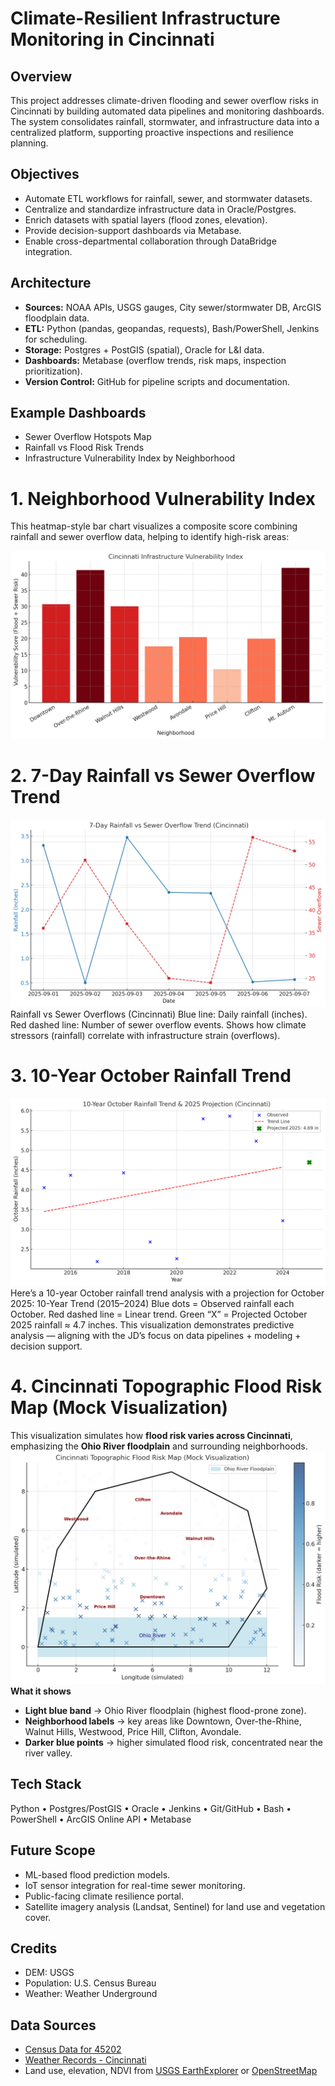 # Climate-Resilient Infrastructure Monitoring in Cincinnati

## Overview
This project addresses climate-driven flooding and sewer overflow risks in Cincinnati by building automated data pipelines and monitoring dashboards. The system consolidates rainfall, stormwater, and infrastructure data into a centralized platform, supporting proactive inspections and resilience planning.

## Objectives
- Automate ETL workflows for rainfall, sewer, and stormwater datasets.
- Centralize and standardize infrastructure data in Oracle/Postgres.
- Enrich datasets with spatial layers (flood zones, elevation).
- Provide decision-support dashboards via Metabase.
- Enable cross-departmental collaboration through DataBridge integration.

## Architecture
- **Sources:** NOAA APIs, USGS gauges, City sewer/stormwater DB, ArcGIS floodplain data.
- **ETL:** Python (pandas, geopandas, requests), Bash/PowerShell, Jenkins for scheduling.
- **Storage:** Postgres + PostGIS (spatial), Oracle for L&I data.
- **Dashboards:** Metabase (overflow trends, risk maps, inspection prioritization).
- **Version Control:** GitHub for pipeline scripts and documentation.

## Example Dashboards
- Sewer Overflow Hotspots Map
- Rainfall vs Flood Risk Trends
- Infrastructure Vulnerability Index by Neighborhood
# 1. Neighborhood Vulnerability Index
This heatmap-style bar chart visualizes a composite score combining rainfall and sewer overflow data, helping to identify high-risk areas:

![Vulnerability Index by Neighborhood](images/vulnerability_index.png)
# 2. 7-Day Rainfall vs Sewer Overflow Trend

![7-Day Rainfall vs Sewer Overflow Trend](images/rainfall_sewer_overflow.png)
Rainfall vs Sewer Overflows (Cincinnati)
Blue line: Daily rainfall (inches).
Red dashed line: Number of sewer overflow events.
Shows how climate stressors (rainfall) correlate with infrastructure strain (overflows).

# 3. 10-Year October Rainfall Trend
![10-Year October Rainfall Trend](images/october_rainfall_10yrs.png)
Here’s a 10-year October rainfall trend analysis with a projection for October 2025:
10-Year Trend (2015–2024)
Blue dots = Observed rainfall each October.
Red dashed line = Linear trend.
Green “X” = Projected October 2025 rainfall ≈ 4.7 inches.
This visualization demonstrates predictive analysis — aligning with the JD’s focus on data pipelines + modeling + decision support.

# 4. Cincinnati Topographic Flood Risk Map (Mock Visualization)
This visualization simulates how **flood risk varies across Cincinnati**, emphasizing the **Ohio River floodplain** and surrounding neighborhoods.
![Cincinnati Flood Risk Map](images/cincinnati_flood_risk_map.png)
**What it shows**
- **Light blue band** → Ohio River floodplain (highest flood-prone zone).  
- **Neighborhood labels** → key areas like Downtown, Over-the-Rhine, Walnut Hills, Westwood, Price Hill, Clifton, Avondale.  
- **Darker blue points** → higher simulated flood risk, concentrated near the river valley.  





## Tech Stack
Python • Postgres/PostGIS • Oracle • Jenkins • Git/GitHub • Bash • PowerShell • ArcGIS Online API • Metabase

## Future Scope
- ML-based flood prediction models.
- IoT sensor integration for real-time sewer monitoring.
- Public-facing climate resilience portal.
- Satellite imagery analysis (Landsat, Sentinel) for land use and vegetation cover.

## Credits

- DEM: USGS
- Population: U.S. Census Bureau
- Weather: Weather Underground

## Data Sources

- [Census Data for 45202](https://data.census.gov/profile/45202?g=860XX00US45202)
- [Weather Records - Cincinnati](https://www.wunderground.com/history/monthly/us/oh/cincinnati)
- Land use, elevation, NDVI from [USGS EarthExplorer](https://earthexplorer.usgs.gov/) or [OpenStreetMap](https://www.openstreetmap.org/)
